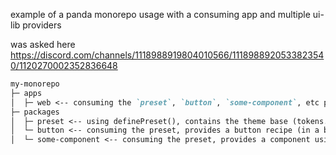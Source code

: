 example of a panda monorepo usage with a consuming app and multiple ui-lib providers

was asked here https://discord.com/channels/1118988919804010566/1118988920533823540/1120270002352836648

```md
my-monorepo
├─ apps
│  ├─ web <-- consuming the `preset`, `button`, `some-component`, etc packages
├─ packages
│  ├─ preset <-- using definePreset(), contains the theme base (tokens.colors, semantic tokens, etc)
│  └─ button <-- consuming the preset, provides a button recipe (in a buttonPreset) + a ShadcnButton component
│  └─ some-component <-- consuming the preset, provides a component using internal `css` calls, ships a panda.json extract result
```